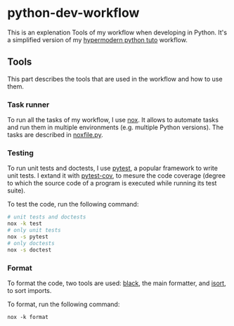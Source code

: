 # python-dev-workflow

This is an explenation Tools of my workflow when developing in Python. It's a simplified version of my [hypermodern python tuto](https://github.com/le-chartreux/hypermodern-python-tuto) workflow.

## Tools

This part describes the tools that are used in the workflow and how to use them.

### Task runner

To run all the tasks of my workflow, I use [nox](https://nox.thea.codes/en/stable/). It allows to automate tasks and run them in multiple environments (e.g. multiple Python versions). The tasks are described in [noxfile.py](noxfile.py).

### Testing

To run unit tests and doctests, I use [pytest](https://docs.pytest.org/en/latest/), a popular framework to write unit tests. I extand it with [pytest-cov](https://pytest-cov.readthedocs.io/en/latest/), to mesure the code coverage (degree to which the source code of a program is executed while running its test suite).

To test the code, run the following command:

```sh
# unit tests and doctests
nox -k test
# only unit tests
nox -s pytest
# only doctests
nox -s doctest
```

### Format

To format the code, two tools are used: [black](https://black.readthedocs.io/en/stable/), the main formatter, and [isort](https://pycqa.github.io/isort/index.html), to sort imports.

To format, run the following command:

```shell
nox -k format
```




